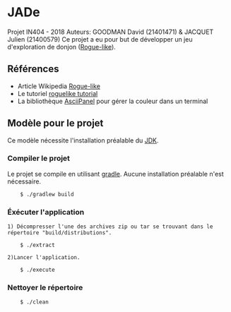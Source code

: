 # JADe
Projet IN404 - 2018
Auteurs: GOODMAN David (21401471) & JACQUET Julien (21400579)
Ce projet a eu pour but de développer un jeu d'exploration de donjon ([Rogue-like](https://fr.wikipedia.org/wiki/Rogue-like)).

## Références
* Article Wikipedia [Rogue-like](https://fr.wikipedia.org/wiki/Rogue-like)
* Le tutoriel [roguelike tutorial](http://trystans.blogspot.fr/2016/01/roguelike-tutorial-00-table-of-contents.html)
* La bibliothèque [AsciiPanel](https://github.com/trystan/AsciiPanel) pour gérer la couleur dans un terminal 

## Modèle pour le projet
Ce modèle nécessite l'installation préalable du [JDK](http://www.oracle.com/technetwork/java/javase/downloads/index.html).

### Compiler le projet
Le projet se compile en utilisant [gradle](https://gradle.org/).
Aucune installation préalable n'est nécessaire.

        $ ./gradlew build


### Éxécuter l'application
    1) Décompresser l'une des archives zip ou tar se trouvant dans le répertoire "build/distributions".

        $ ./extract

    2)Lancer l'application.

        $ ./execute


### Nettoyer le répertoire

        $ ./clean
